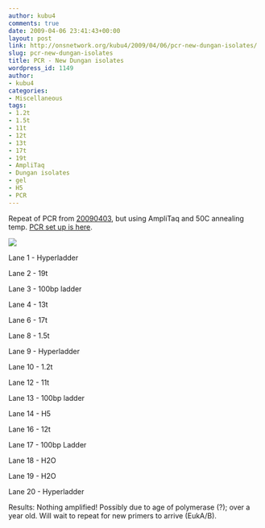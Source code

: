 ```yaml
---
author: kubu4
comments: true
date: 2009-04-06 23:41:43+00:00
layout: post
link: http://onsnetwork.org/kubu4/2009/04/06/pcr-new-dungan-isolates/
slug: pcr-new-dungan-isolates
title: PCR - New Dungan isolates
wordpress_id: 1149
author:
- kubu4
categories:
- Miscellaneous
tags:
- 1.2t
- 1.5t
- 11t
- 12t
- 13t
- 17t
- 19t
- AmpliTaq
- Dungan isolates
- gel
- H5
- PCR
---
```


Repeat of PCR from [20090403](/Sam%27s+Working+Notebook+Jan-May+2009#sjw20090403), but using AmpliTaq and 50C annealing temp. [PCR set up is here](http://eagle.fish.washington.edu/Arabidopsis/Notebook%20Workup%20Files/20090406-01.jpg).

![](http://eagle.fish.washington.edu/Arabidopsis/20090407.JPG)

Lane 1 - Hyperladder

Lane 2 - 19t

Lane 3 - 100bp ladder

Lane 4 - 13t

Lane 6 - 17t

Lane 8 - 1.5t

Lane 9 - Hyperladder

Lane 10 - 1.2t

Lane 12 - 11t

Lane 13 - 100bp ladder

Lane 14 - H5

Lane 16 - 12t

Lane 17 - 100bp Ladder

Lane 18 - H2O

Lane 19 - H2O

Lane 20 - Hyperladder

Results: Nothing amplified! Possibly due to age of polymerase (?); over a year old. Will wait to repeat for new primers to arrive (EukA/B).
